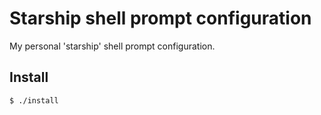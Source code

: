 # Starship shell prompt configuration

My personal 'starship' shell prompt configuration.

## Install
```
$ ./install
```
